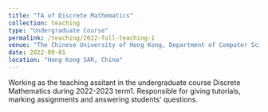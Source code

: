 ```yaml
---
title: "TA of Discrete Mathematics"
collection: teaching
type: "Undergraduate Course"
permalink: /teaching/2022-fall-teaching-1
venue: "The Chinese University of Hong Kong, Department of Computer Science and Engineering"
date: 2022-09-01
location: "Hong Kong SAR, China"
---
```

Working as the teaching assitant in the undergraduate course Discrete Mathematics during 2022-2023 term1. Responsible for giving tutorials, marking assignments and answering students' questions.
